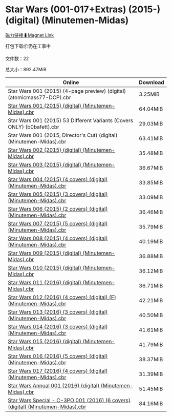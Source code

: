 # Star Wars (001-017+Extras) (2015-) (digital) (Minutemen-Midas)

[磁力链接⬇Magnet Link](magnet:?xt=urn:btih:b28ee0d9f567b9c3ab8bfaa7381d36f8a94b2ee2&dn=Star%20Wars%20%28001-017%2BExtras%29%20%282015-%29%20%28digital%29%20%28Minutemen-Midas%29)

打包下载📦仍在工事中

文件数：22

总大小：892.47MiB

Online | Download
--- | ---
Star Wars 001 (2015) (4-page preview) (digital) (atomicmass77-DCP).cbr | 3.25MiB
[Star Wars 001 (2015) (digital) (Minutemen-Midas).cbr](https://github.com/alicewish/markdown/blob/master/comic/Star-Wars-001-2015-digital-Minutemen-Midas-cbr.md) | 64.04MiB
Star Wars 001 (2015) 53 Different Variants (Covers ONLY) (b0bafett).cbr | 29.03MiB
Star Wars 001 (2015, Director's Cut) (digital) (Minutemen-Midas).cbr | 63.41MiB
[Star Wars 002 (2015) (digital) (Minutemen-Midas).cbr](https://github.com/alicewish/markdown/blob/master/comic/Star-Wars-002-2015-digital-Minutemen-Midas-cbr.md) | 35.48MiB
[Star Wars 003 (2015) (digital) (Minutemen-Midas).cbr](https://github.com/alicewish/markdown/blob/master/comic/Star-Wars-003-2015-digital-Minutemen-Midas-cbr.md) | 36.67MiB
[Star Wars 004 (2015) (4 covers) (digital) (Minutemen-Midas).cbr](https://github.com/alicewish/markdown/blob/master/comic/Star-Wars-004-2015-4-covers-digital-Minutemen-Midas-cbr.md) | 33.85MiB
[Star Wars 005 (2015) (3 covers) (digital) (Minutemen-Midas).cbr](https://github.com/alicewish/markdown/blob/master/comic/Star-Wars-005-2015-3-covers-digital-Minutemen-Midas-cbr.md) | 33.09MiB
[Star Wars 006 (2015) (2 covers) (digital) (Minutemen-Midas).cbr](https://github.com/alicewish/markdown/blob/master/comic/Star-Wars-006-2015-2-covers-digital-Minutemen-Midas-cbr.md) | 36.46MiB
[Star Wars 007 (2015) (5 covers) (digital) (Minutemen-Midas).cbr](https://github.com/alicewish/markdown/blob/master/comic/Star-Wars-007-2015-5-covers-digital-Minutemen-Midas-cbr.md) | 35.79MiB
[Star Wars 008 (2015) (4 covers) (digital) (Minutemen-Midas).cbr](https://github.com/alicewish/markdown/blob/master/comic/Star-Wars-008-2015-4-covers-digital-Minutemen-Midas-cbr.md) | 40.19MiB
[Star Wars 009 (2015) (digital) (Minutemen-Midas).cbr](https://github.com/alicewish/markdown/blob/master/comic/Star-Wars-009-2015-digital-Minutemen-Midas-cbr.md) | 36.88MiB
[Star Wars 010 (2015) (digital) (Minutemen-Midas).cbr](https://github.com/alicewish/markdown/blob/master/comic/Star-Wars-010-2015-digital-Minutemen-Midas-cbr.md) | 36.12MiB
[Star Wars 011 (2016) (digital) (Minutemen-Midas).cbr](https://github.com/alicewish/markdown/blob/master/comic/Star-Wars-011-2016-digital-Minutemen-Midas-cbr.md) | 36.71MiB
[Star Wars 012 (2016) (4 covers) (digital) (F) (Minutemen-Midas).cbr](https://github.com/alicewish/markdown/blob/master/comic/Star-Wars-012-2016-4-covers-digital-F-Minutemen-Midas-cbr.md) | 42.21MiB
[Star Wars 013 (2016) (3 covers) (digital) (Minutemen-Midas).cbr](https://github.com/alicewish/markdown/blob/master/comic/Star-Wars-013-2016-3-covers-digital-Minutemen-Midas-cbr.md) | 40.50MiB
[Star Wars 014 (2016) (3 covers) (digital) (Minutemen-Midas).cbr](https://github.com/alicewish/markdown/blob/master/comic/Star-Wars-014-2016-3-covers-digital-Minutemen-Midas-cbr.md) | 41.61MiB
[Star Wars 015 (2016) (digital) (Minutemen-Midas).cbr](https://github.com/alicewish/markdown/blob/master/comic/Star-Wars-015-2016-digital-Minutemen-Midas-cbr.md) | 41.79MiB
[Star Wars 016 (2016) (5 covers) (digital) (Minutemen-Midas).cbr](https://github.com/alicewish/markdown/blob/master/comic/Star-Wars-016-2016-5-covers-digital-Minutemen-Midas-cbr.md) | 38.37MiB
[Star Wars 017 (2016) (4 covers) (digital) (Minutemen-Midas).cbr](https://github.com/alicewish/markdown/blob/master/comic/Star-Wars-017-2016-4-covers-digital-Minutemen-Midas-cbr.md) | 31.39MiB
[Star Wars Annual 001 (2016) (digital) (Minutemen-Midas).cbr](https://github.com/alicewish/markdown/blob/master/comic/Star-Wars-Annual-001-2016-digital-Minutemen-Midas-cbr.md) | 51.45MiB
[Star Wars Special - C-3PO 001 (2016) (6 covers) (digital) (Minutemen-Midas).cbr](https://github.com/alicewish/markdown/blob/master/comic/Star-Wars-Special-C-3PO-001-2016-6-covers-digital-Minutemen-Midas-cbr.md) | 84.16MiB